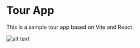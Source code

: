 # Tour App

This is a sample tour app based on Vite and React.

![alt text](https://github.com/rhedgesusf/tour-app/blob/main/tour-app.jpgg "Sample Image")

